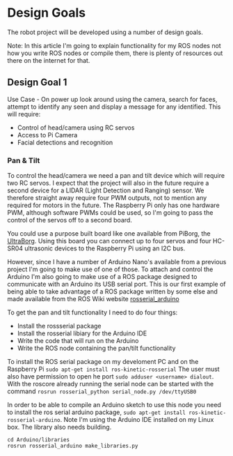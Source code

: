 # Design Goals
The robot project will be developed using a number of design goals.

Note: In this article I'm going to explain functionality for my ROS nodes not how you write ROS nodes or compile them, there is plenty of resources out there on the internet for that.
## Design Goal 1
Use Case - On power up look around using the camera, search for faces, attempt to identify any seen and display a message for any identified. This will require:
- Control of head/camera using RC servos
- Access to Pi Camera
- Facial detections and recognition
### Pan & Tilt
To control the head/camera we need a pan and tilt device which will require two RC servos. I expect that the project will also in the future require a second device for a LIDAR (Light Detection and Ranging) sensor. We therefore straight away require four PWM outputs, not to mention any required for motors in the future. The Raspberry Pi only has one hardware PWM, although software PWMs could be used, so I'm going to pass the control of the servos off to a second board.

You could use a purpose built board like one available from PiBorg, the [UltraBorg](https://www.piborg.org/sensors-1136/ultraborg "UltraBorg"). Using this board you can connect up to four servos and four HC-SR04 ultrasonic devices to the Raspberry Pi using an I2C bus.

However, since I have a number of Arduino Nano's available from a previous project I'm going to make use of one of those. To attach and control the Arduino I'm also going to make use of a ROS package designed to communicate with an Arduino its USB serial port. This is our first example of being able to take advantage of a ROS package written by some else and made available from the ROS Wiki website [rosserial_arduino](http://wiki.ros.org/rosserial_arduino "rosserial_arduino")

To get the pan and tilt functionality I need to do four things:
- Install the rossserial package
- Install the rosserial libiary for the Arduino IDE
- Write the code that will run on the Arduino
- Write the ROS node containing the pan/tilt functionality

To install the ROS serial package on my develoment PC and on the Raspberry Pi `sudo apt-get install ros-kinetic-rosserial`
The user must also have permission to open he port `sudo adduser <username> dialout`. With the roscore already running the serial node can be started with the command `rosrun rosserial_python serial_node.py /dev/ttyUSB0`

In order to be able to compile an Arduino sketch to use this node you need to install the ros serial arduino package, `sudo apt-get install ros-kinetic-rosserial-arduino`. Note I'm using the Arduino IDE installed on my Linux box. The library also needs building. 

```
cd Arduino/libraries
rosrun rosserial_arduino make_libraries.py
```
